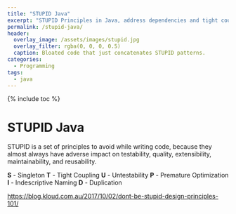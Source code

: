 ```yaml
---
title: "STUPID Java"
excerpt: "STUPID Principles in Java, address dependencies and tight coupling. Create a set of well designed and written classes so you can speed up the coding process! :rocket:"
permalink: /stupid-java/
header:
  overlay_image: /assets/images/stupid.jpg
  overlay_filter: rgba(0, 0, 0, 0.5)
  caption: Bloated code that just concatenates STUPID patterns.
categories:
  - Programming
tags:
  - java
---
```


{% include toc %}

# STUPID Java

STUPID is a set of principles to avoid while writing code, because they almost always have adverse impact on testability, quality, extensibility, maintainability, and reusability.

**S** - Singleton
**T** - Tight Coupling
**U** - Untestability
**P** - Premature Optimization
**I** - Indescriptive Naming
**D** - Duplication

https://blog.kloud.com.au/2017/10/02/dont-be-stupid-design-principles-101/